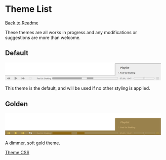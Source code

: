 # Theme List

[Back to Readme](../../..)

These themes are all works in progress and any modifications or suggestions are more than welcome.

## Default

![the default white and grey theme](./default/preview.png)

This theme is the default, and will be used if no other styling is applied.

## Golden

![an all-gold theme for the music player](./golden/preview.png)

A dimmer, soft gold theme.

[Theme CSS](./golden/golden.css)
